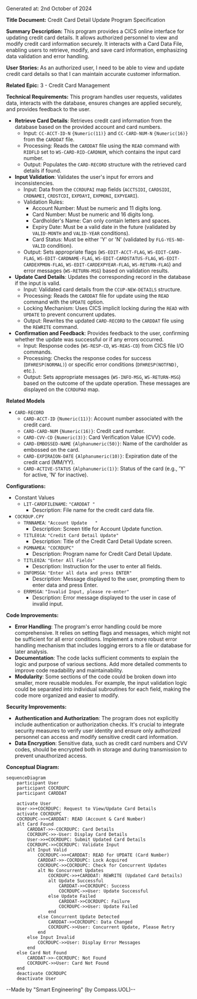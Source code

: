 Generated at: 2nd October of 2024

**Title Document:** Credit Card Detail Update Program Specification

**Summary Description:**
This program provides a CICS online interface for updating credit card details. It allows authorized personnel to view and modify credit card information securely. It interacts with a Card Data File, enabling users to retrieve, modify, and save card information, emphasizing data validation and error handling.

**User Stories:**
As an authorized user, I need to be able to view and update credit card details so that I can maintain accurate customer information.

**Related Epic:**
3 - Credit Card Management

**Technical Requirements:**
This program handles user requests, validates data, interacts with the database, ensures changes are applied securely, and provides feedback to the user.

- **Retrieve Card Details**:  Retrieves credit card information from the database based on the provided account and card numbers.
  - Input: `CC-ACCT-ID-N` `{Numeric(11)}` and `CC-CARD-NUM-N` `{Numeric(16)}` from the `CARDDAT` file.
  - Processing: Reads the `CARDDAT` file using the `READ` command with `RIDFLD`  set to `WS-CARD-RID-CARDNUM`, which contains the input card number.
  - Output: Populates the `CARD-RECORD` structure with the retrieved card details if found.
- **Input Validation**: Validates the user's input for errors and inconsistencies.
  - Input: Data from the `CCRDUPAI` map fields (`ACCTSIDI`, `CARDSIDI`, `CRDNAMEI`, `CRDSTCDI`, `EXPDAYI`, `EXPMONI`, `EXPYEARI`).
  - Validation Rules: 
    - Account Number: Must be numeric and 11 digits long.
    - Card Number: Must be numeric and 16 digits long.
    - Cardholder's Name: Can only contain letters and spaces.
    - Expiry Date: Must be a valid date in the future (validated by `VALID-MONTH` and `VALID-YEAR` conditions).
    - Card Status: Must be either 'Y' or 'N' (validated by `FLG-YES-NO-VALID` condition).
  - Output: Sets appropriate flags (`WS-EDIT-ACCT-FLAG`, `WS-EDIT-CARD-FLAG`, `WS-EDIT-CARDNAME-FLAG`, `WS-EDIT-CARDSTATUS-FLAG`, `WS-EDIT-CARDEXPMON-FLAG`, `WS-EDIT-CARDEXPYEAR-FLAG`, `WS-RETURN-FLAG`) and error messages (`WS-RETURN-MSG`) based on validation results.
- **Update Card Details**: Updates the corresponding record in the database if the input is valid.
  - Input: Validated card details from the `CCUP-NEW-DETAILS` structure.
  - Processing: Reads the `CARDDAT` file for update using the `READ` command with the `UPDATE` option.
  - Locking Mechanism: Uses CICS implicit locking during the `READ` with `UPDATE` to prevent concurrent updates.
  - Output: Rewrites the updated `CARD-RECORD` to the `CARDDAT` file using the `REWRITE` command.
- **Confirmation and Feedback**: Provides feedback to the user, confirming whether the update was successful or if any errors occurred.
  - Input: Response codes (`WS-RESP-CD`, `WS-REAS-CD`) from CICS file I/O commands.
  - Processing: Checks the response codes for success (`DFHRESP(NORMAL)`) or specific error conditions (`DFHRESP(NOTFND)`, etc.).
  - Output: Sets appropriate messages (`WS-INFO-MSG`, `WS-RETURN-MSG`) based on the outcome of the update operation. These messages are displayed on the `CCRDUPAO` map.

**Related Models**
- `CARD-RECORD`
  - `CARD-ACCT-ID` `{Numeric(11)}`: Account number associated with the credit card.
  - `CARD-CARD-NUM` `{Numeric(16)}`: Credit card number.
  - `CARD-CVV-CD` `{Numeric(3)}`: Card Verification Value (CVV) code.
  - `CARD-EMBOSSED-NAME` `{Alphanumeric(50)}`: Name of the cardholder as embossed on the card.
  - `CARD-EXPIRAION-DATE` `{Alphanumeric(10)}`: Expiration date of the credit card (MM/YY).
  - `CARD-ACTIVE-STATUS` `{Alphanumeric(1)}`: Status of the card (e.g., 'Y' for active, 'N' for inactive).

**Configurations:**
- Constant Values
  - `LIT-CARDFILENAME`: `"CARDDAT "`
	- Description: File name for the credit card data file.
- `COCRDUP.CPY`
  - `TRNNAMEA`: `"Account Update   "`
	- Description: Screen title for Account Update function.
  - `TITLE01A`: `"Credit Card Detail Update"`
	- Description: Title of the Credit Card Detail Update screen.
  - `PGMNAMEA`: `"COCRDUPC"`
	- Description: Program name for Credit Card Detail Update.
  - `TITLE02A`: `"Enter All Fields"`
	- Description: Instruction for the user to enter all fields.
  - `INFOMSGA`: `"Enter all data and press ENTER"`
	- Description: Message displayed to the user, prompting them to enter data and press Enter.
  - `ERRMSGA`: `"Invalid Input, please re-enter"`
	- Description: Error message displayed to the user in case of invalid input.

**Code Improvements:**
- **Error Handling**: The program's error handling could be more comprehensive. It relies on setting flags and messages, which might not be sufficient for all error conditions. Implement a more robust error handling mechanism that includes logging errors to a file or database for later analysis.
- **Documentation**: The code lacks sufficient comments to explain the logic and purpose of various sections. Add more detailed comments to improve code readability and maintainability.
- **Modularity**: Some sections of the code could be broken down into smaller, more reusable modules. For example, the input validation logic could be separated into individual subroutines for each field, making the code more organized and easier to modify.

**Security Improvements:**
- **Authentication and Authorization**: The program does not explicitly include authentication or authorization checks. It's crucial to integrate security measures to verify user identity and ensure only authorized personnel can access and modify sensitive credit card information.
- **Data Encryption**: Sensitive data, such as credit card numbers and CVV codes, should be encrypted both in storage and during transmission to prevent unauthorized access.

**Conceptual Diagram:**
```mermaid
sequenceDiagram
    participant User
    participant COCRDUPC
    participant CARDDAT

    activate User
    User->>+COCRDUPC: Request to View/Update Card Details
    activate COCRDUPC
    COCRDUPC->>+CARDDAT: READ (Account & Card Number)
    alt Card Found
        CARDDAT->>-COCRDUPC: Card Details
        COCRDUPC->>-User: Display Card Details
        User->>+COCRDUPC: Submit Updated Card Details
        COCRDUPC->>COCRDUPC: Validate Input
        alt Input Valid
            COCRDUPC->>+CARDDAT: READ for UPDATE (Card Number)
            CARDDAT->>-COCRDUPC: Lock Acquired
            COCRDUPC->>COCRDUPC: Check for Concurrent Updates
            alt No Concurrent Updates
                COCRDUPC->>+CARDDAT: REWRITE (Updated Card Details)
                alt Update Successful
                    CARDDAT->>COCRDUPC: Success
                    COCRDUPC->>User: Update Successful
                else Update Failed
                    CARDDAT->>COCRDUPC: Failure
                    COCRDUPC->>User: Update Failed
                end
            else Concurrent Update Detected
                CARDDAT->>COCRDUPC: Data Changed
                COCRDUPC->>User: Concurrent Update, Please Retry
            end
        else Input Invalid
            COCRDUPC->>User: Display Error Messages
        end
    else Card Not Found
        CARDDAT->>-COCRDUPC: Not Found
        COCRDUPC->>User: Card Not Found
    end
    deactivate COCRDUPC
    deactivate User
```

--Made by "Smart Engineering" (by Compass.UOL)--